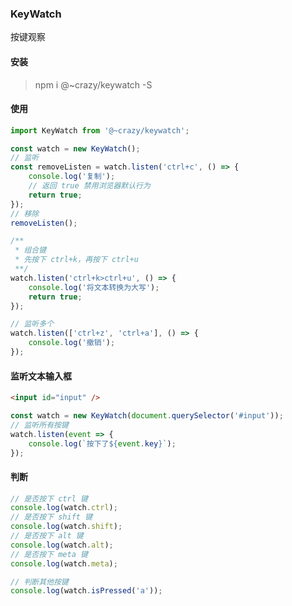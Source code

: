 ### KeyWatch

按键观察

#### 安装

> npm i @~crazy/keywatch -S

#### 使用

```javascript
import KeyWatch from '@~crazy/keywatch';

const watch = new KeyWatch();
// 监听
const removeListen = watch.listen('ctrl+c', () => {
    console.log('复制');
    // 返回 true 禁用浏览器默认行为
    return true;
});
// 移除
removeListen();

/**
 * 组合键
 * 先按下 ctrl+k，再按下 ctrl+u
 **/
watch.listen('ctrl+k>ctrl+u', () => {
    console.log('将文本转换为大写');
    return true;
});

// 监听多个
watch.listen(['ctrl+z', 'ctrl+a'], () => {
    console.log('撤销');
});
```

#### 监听文本输入框

```html
<input id="input" />
```

```javascript
const watch = new KeyWatch(document.querySelector('#input'));
// 监听所有按键
watch.listen(event => {
    console.log(`按下了${event.key}`);
});
```

#### 判断
``` javascript
// 是否按下 ctrl 键
console.log(watch.ctrl);
// 是否按下 shift 键
console.log(watch.shift);
// 是否按下 alt 键
console.log(watch.alt);
// 是否按下 meta 键
console.log(watch.meta);

// 判断其他按键
console.log(watch.isPressed('a'));
```